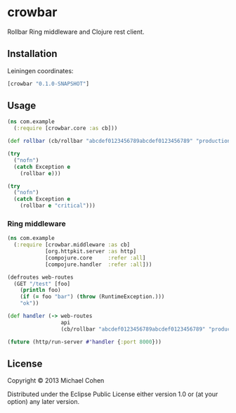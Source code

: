 # crowbar

Rollbar Ring middleware and Clojure rest client.

## Installation

Leiningen coordinates:
```clj
[crowbar "0.1.0-SNAPSHOT"]
```

## Usage

```clj
(ns com.example
  (:require [crowbar.core :as cb]))

(def rollbar (cb/rollbar "abcdef0123456789abcdef0123456789" "production"))

(try
  ("nofn")
  (catch Exception e
    (rollbar e)))

(try
  ("nofn")
  (catch Exception e
    (rollbar e "critical")))
```

### Ring middleware

```clj
(ns com.example
  (:require [crowbar.middleware :as cb]
            [org.httpkit.server :as http]
            [compojure.core     :refer :all]
            [compojure.handler  :refer :all]))

(defroutes web-routes
  (GET "/test" [foo]
    (println foo)
    (if (= foo "bar") (throw (RuntimeException.)))
    "ok"))

(def handler (-> web-routes
                 api
                 (cb/rollbar "abcdef0123456789abcdef0123456789" "production")))

(future (http/run-server #'handler {:port 8000}))
```

## License

Copyright © 2013 Michael Cohen

Distributed under the Eclipse Public License either version 1.0 or (at
your option) any later version.
